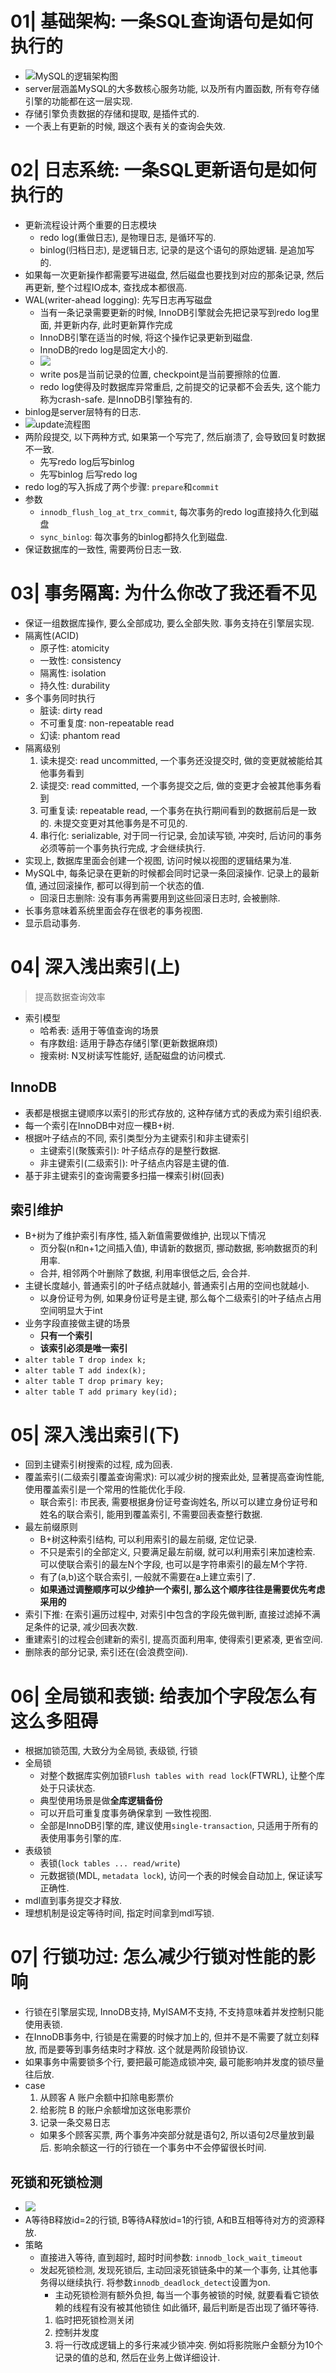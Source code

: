 # 01| 基础架构: 一条SQL查询语句是如何执行的
- ![MySQL的逻辑架构图](../../images/db/MySQL逻辑架构图.png)
- server层涵盖MySQL的大多数核心服务功能, 以及所有内置函数, 所有夸存储引擎的功能都在这一层实现.
- 存储引擎负责数据的存储和提取, 是插件式的.
- 一个表上有更新的时候, 跟这个表有关的查询会失效.
# 02| 日志系统: 一条SQL更新语句是如何执行的
- 更新流程设计两个重要的日志模块
  - redo log(重做日志), 是物理日志, 是循环写的.
  - binlog(归档日志), 是逻辑日志, 记录的是这个语句的原始逻辑. 是追加写的.
- 如果每一次更新操作都需要写进磁盘, 然后磁盘也要找到对应的那条记录, 然后再更新, 整个过程IO成本, 查找成本都很高.
- WAL(writer-ahead logging): 先写日志再写磁盘
  - 当有一条记录需要更新的时候, InnoDB引擎就会先把记录写到redo log里面, 并更新内存, 此时更新算作完成
  - InnoDB引擎在适当的时候, 将这个操作记录更新到磁盘.
  - InnoDB的redo log是固定大小的.
  - ![](../../images/db/redo-log.png)
  - write pos是当前记录的位置, checkpoint是当前要擦除的位置.
  - redo log使得及时数据库异常重启, 之前提交的记录都不会丢失, 这个能力称为crash-safe. 是InnoDB引擎独有的. 
- binlog是server层特有的日志.
- ![update流程图](../../images/db/update流程图.png)
- 两阶段提交, 以下两种方式, 如果第一个写完了, 然后崩溃了, 会导致回复时数据不一致.
  - 先写redo log后写binlog
  - 先写binlog 后写redo log
- redo log的写入拆成了两个步骤: `prepare`和`commit`
- 参数
  - `innodb_flush_log_at_trx_commit`, 每次事务的redo log直接持久化到磁盘
  - `sync_binlog`: 每次事务的binlog都持久化到磁盘.
- 保证数据库的一致性, 需要两份日志一致.

# 03| 事务隔离: 为什么你改了我还看不见
- 保证一组数据库操作, 要么全部成功, 要么全部失败. 事务支持在引擎层实现.
- 隔离性(ACID)
  - 原子性: atomicity
  - 一致性: consistency
  - 隔离性: isolation
  - 持久性: durability
- 多个事务同时执行
  - 脏读: dirty read
  - 不可重复度: non-repeatable read
  - 幻读: phantom read
- 隔离级别
  1. 读未提交: read uncommitted, 一个事务还没提交时, 做的变更就被能给其他事务看到
  2. 读提交: read committed, 一个事务提交之后, 做的变更才会被其他事务看到
  3. 可重复读: repeatable read, 一个事务在执行期间看到的数据前后是一致的. 未提交变更对其他事务是不可见的.
  4. 串行化: serializable, 对于同一行记录, 会加读写锁, 冲突时, 后访问的事务必须等前一个事务执行完成, 才会继续执行.
- 实现上, 数据库里面会创建一个视图, 访问时候以视图的逻辑结果为准.
- MySQL中, 每条记录在更新的时候都会同时记录一条回滚操作. 记录上的最新值, 通过回滚操作, 都可以得到前一个状态的值.
  - 回滚日志删除: 没有事务再需要用到这些回滚日志时, 会被删除.
- 长事务意味着系统里面会存在很老的事务视图.
- 显示启动事务.

# 04| 深入浅出索引(上)
> 提高数据查询效率
- 索引模型
  - 哈希表: 适用于等值查询的场景
  - 有序数组: 适用于静态存储引擎(更新数据麻烦)
  - 搜索树: N叉树读写性能好, 适配磁盘的访问模式.
## InnoDB
- 表都是根据主键顺序以索引的形式存放的, 这种存储方式的表成为索引组织表.
- 每一个索引在InnoDB中对应一棵B+树.
- 根据叶子结点的不同, 索引类型分为主键索引和非主键索引
  - 主键索引(聚簇索引): 叶子结点存的是整行数据.
  - 非主键索引(二级索引): 叶子结点内容是主键的值.
- 基于非主键索引的查询需要多扫描一棵索引树(回表)
## 索引维护
- B+树为了维护索引有序性, 插入新值需要做维护, 出现以下情况
  - 页分裂(n和n+1之间插入值), 申请新的数据页, 挪动数据, 影响数据页的利用率.
  - 合并, 相邻两个叶删除了数据, 利用率很低之后, 会合并.
- 主键长度越小, 普通索引的叶子结点就越小, 普通索引占用的空间也就越小.
  - 以身份证号为例, 如果身份证号是主键, 那么每个二级索引的叶子结点占用空间明显大于int
- 业务字段直接做主键的场景
  - **只有一个索引**
  - **该索引必须是唯一索引**
- `alter table T drop index k;`
- `alter table T add index(k);`
- `alter table T drop primary key;`
- `alter table T add primary key(id);`

# 05| 深入浅出索引(下)
- 回到主键索引树搜索的过程, 成为回表.
- 覆盖索引(二级索引覆盖查询需求): 可以减少树的搜索此处, 显著提高查询性能, 使用覆盖索引是一个常用的性能优化手段.
  - 联合索引: 市民表, 需要根据身份证号查询姓名, 所以可以建立身份证号和姓名的联合索引, 能用到覆盖索引, 不需要回表查整行数据.
- 最左前缀原则
  - B+树这种索引结构, 可以利用索引的最左前缀, 定位记录.
  - 不只是索引的全部定义, 只要满足最左前缀, 就可以利用索引来加速检索. 可以使联合索引的最左N个字段, 也可以是字符串索引的最左M个字符.
  - 有了(a,b)这个联合索引, 一般就不需要在a上建立索引了.
  - **如果通过调整顺序可以少维护一个索引, 那么这个顺序往往是需要优先考虑采用的**
- 索引下推: 在索引遍历过程中, 对索引中包含的字段先做判断, 直接过滤掉不满足条件的记录, 减少回表次数.
- 重建索引的过程会创建新的索引, 提高页面利用率, 使得索引更紧凑, 更省空间.
- 删除表的部分记录, 索引还在(会浪费空间).

# 06| 全局锁和表锁: 给表加个字段怎么有这么多阻碍
- 根据加锁范围, 大致分为全局锁, 表级锁, 行锁
- 全局锁
  - 对整个数据库实例加锁`Flush tables with read lock`(FTWRL), 让整个库处于只读状态. 
  - 典型使用场景是做**全库逻辑备份**
  - 可以开启可重复度事务确保拿到 一致性视图.
  - 全部是InnoDB引擎的库, 建议使用`single-transaction`, 只适用于所有的表使用事务引擎的库.
- 表级锁
  - 表锁(`lock tables ... read/write`)
  - 元数据锁(MDL, `metadata lock`), 访问一个表的时候会自动加上, 保证读写正确性.
- mdl直到事务提交才释放.
- 理想机制是设定等待时间, 指定时间拿到mdl写锁.

# 07| 行锁功过: 怎么减少行锁对性能的影响
- 行锁在引擎层实现, InnoDB支持, MyISAM不支持, 不支持意味着并发控制只能使用表锁.
- 在InnoDB事务中, 行锁是在需要的时候才加上的, 但并不是不需要了就立刻释放, 而是要等到事务结束时才释放. 这个就是两阶段锁协议.
- 如果事务中需要锁多个行, 要把最可能造成锁冲突, 最可能影响并发度的锁尽量往后放.
- case
  1. 从顾客 A 账户余额中扣除电影票价
  2. 给影院 B 的账户余额增加这张电影票价
  3. 记录一条交易日志
  - 如果多个顾客买票, 两个事务冲突部分就是语句2, 所以语句2尽量放到最后. 影响余额这一行的行锁在一个事务中不会停留很长时间.
## 死锁和死锁检测
- ![](../../images/db/死锁.png)
- A等待B释放id=2的行锁, B等待A释放id=1的行锁, A和B互相等待对方的资源释放.
- 策略
  - 直接进入等待, 直到超时, 超时时间参数: `innodb_lock_wait_timeout`
  - 发起死锁检测, 发现死锁后, 主动回滚死锁链条中的某一个事务, 让其他事务得以继续执行. 将参数`innodb_deadlock_detect`设置为on.
    - 主动死锁检测有额外负担, 每当一个事务被锁的时候, 就要看看它锁依赖的线程有没有被其他锁住 如此循环, 最后判断是否出现了循环等待.
    1. 临时把死锁检测关闭
    2. 控制并发度
    3. 将一行改成逻辑上的多行来减少锁冲突. 例如将影院账户金额分为10个记录的值的总和, 然后在业务上做详细设计.
